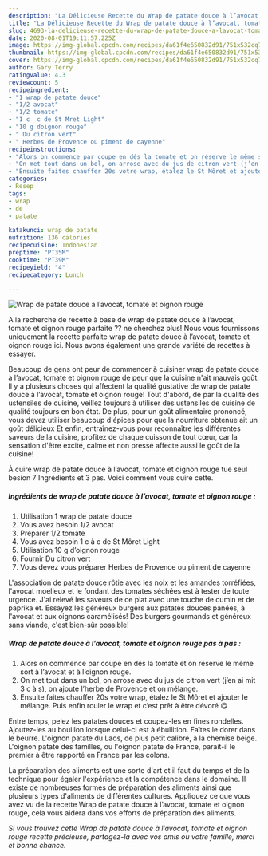 ```yaml
---
description: "La Délicieuse Recette du Wrap de patate douce à l’avocat, tomate et oignon rouge"
title: "La Délicieuse Recette du Wrap de patate douce à l’avocat, tomate et oignon rouge"
slug: 4693-la-delicieuse-recette-du-wrap-de-patate-douce-a-lavocat-tomate-et-oignon-rouge
date: 2020-08-01T19:11:57.225Z
image: https://img-global.cpcdn.com/recipes/da61f4e650832d91/751x532cq70/wrap-de-patate-douce-a-lavocat-tomate-et-oignon-rouge-photo-principale-de-la-recette.jpg
thumbnail: https://img-global.cpcdn.com/recipes/da61f4e650832d91/751x532cq70/wrap-de-patate-douce-a-lavocat-tomate-et-oignon-rouge-photo-principale-de-la-recette.jpg
cover: https://img-global.cpcdn.com/recipes/da61f4e650832d91/751x532cq70/wrap-de-patate-douce-a-lavocat-tomate-et-oignon-rouge-photo-principale-de-la-recette.jpg
author: Gary Terry
ratingvalue: 4.3
reviewcount: 5
recipeingredient:
- "1 wrap de patate douce"
- "1/2 avocat"
- "1/2 tomate"
- "1 c  c de St Mret Light"
- "10 g doignon rouge"
- " Du citron vert"
- " Herbes de Provence ou piment de cayenne"
recipeinstructions:
- "Alors on commence par coupe en dés la tomate et on réserve le même sort à l’avocat et à l’oignon rouge."
- "On met tout dans un bol, on arrose avec du jus de citron vert (j’en ai mit 3 c à s), on ajoute l’herbe de Provence et on mélange."
- "Ensuite faites chauffer 20s votre wrap, étalez le St Môret et ajouter le mélange. Puis enfin rouler le wrap et c’est prêt à être dévoré 😋"
categories:
- Resep
tags:
- wrap
- de
- patate

katakunci: wrap de patate 
nutrition: 136 calories
recipecuisine: Indonesian
preptime: "PT35M"
cooktime: "PT39M"
recipeyield: "4"
recipecategory: Lunch

---
```



![Wrap de patate douce à l’avocat, tomate et oignon rouge](https://img-global.cpcdn.com/recipes/da61f4e650832d91/751x532cq70/wrap-de-patate-douce-a-lavocat-tomate-et-oignon-rouge-photo-principale-de-la-recette.jpg)

A la recherche de recette à base de wrap de patate douce à l’avocat, tomate et oignon rouge parfaite ?? ne cherchez plus! Nous vous fournissons uniquement la recette parfaite wrap de patate douce à l’avocat, tomate et oignon rouge ici. Nous avons également une grande variété de recettes à essayer.

Beaucoup de gens ont peur de commencer à cuisiner wrap de patate douce à l’avocat, tomate et oignon rouge de peur que la cuisine n'ait mauvais goût. Il y a plusieurs choses qui affectent la qualité gustative de wrap de patate douce à l’avocat, tomate et oignon rouge! Tout d'abord, de par la qualité des ustensiles de cuisine, veillez toujours à utiliser des ustensiles de cuisine de qualité toujours en bon état. De plus, pour un goût alimentaire prononcé, vous devez utiliser beaucoup d'épices pour que la nourriture obtenue ait un goût délicieux Et enfin, entraînez-vous pour reconnaître les différentes saveurs de la cuisine, profitez de chaque cuisson de tout cœur, car la sensation d'être excité, calme et non pressé affecte aussi le goût de la cuisine!

<!--inarticleads1-->

À cuire wrap de patate douce à l’avocat, tomate et oignon rouge tue seul besion 7 Ingrédients et 3 pas. Voici comment vous cuire cette.

##### Ingrédients de wrap de patate douce à l’avocat, tomate et oignon rouge :

1. Utilisation 1 wrap de patate douce
1. Vous avez besoin 1/2 avocat
1. Préparer 1/2 tomate
1. Vous avez besoin 1 c à c de St Môret Light
1. Utilisation 10 g d’oignon rouge
1. Fournir  Du citron vert
1. Vous devez vous préparer  Herbes de Provence ou piment de cayenne


L&#39;association de patate douce rôtie avec les noix et les amandes torréfiées, l&#39;avocat moelleux et le fondant des tomates séchées est à tester de toute urgence. J&#39;ai relevé les saveurs de ce plat avec une touche de cumin et de paprika et. Essayez les généreux burgers aux patates douces panées, à l&#39;avocat et aux oignons caramélisés! Des burgers gourmands et généreux sans viande, c&#39;est bien-sûr possible! 

<!--inarticleads2-->

##### Wrap de patate douce à l’avocat, tomate et oignon rouge pas à pas :

1. Alors on commence par coupe en dés la tomate et on réserve le même sort à l’avocat et à l’oignon rouge.
1. On met tout dans un bol, on arrose avec du jus de citron vert (j’en ai mit 3 c à s), on ajoute l’herbe de Provence et on mélange.
1. Ensuite faites chauffer 20s votre wrap, étalez le St Môret et ajouter le mélange. Puis enfin rouler le wrap et c’est prêt à être dévoré 😋


Entre temps, pelez les patates douces et coupez-les en fines rondelles. Ajoutez-les au bouillon lorsque celui-ci est à ébullition. Faîtes le dorer dans le beurre. L&#39;oignon patate du Laos, de plus petit calibre, à la chemise beige. L&#39;oignon patate des familles, ou l&#39;oignon patate de France, parait-il le premier à être rapporté en France par les colons. 

<!--inarticleads1-->

<p>
La préparation des aliments est une sorte d'art et il faut du temps et de la technique pour égaler l'expérience et la compétence dans le domaine. Il existe de nombreuses formes de préparation des aliments ainsi que plusieurs types d'aliments de différentes cultures. Appliquez ce que vous avez vu de la recette Wrap de patate douce à l’avocat, tomate et oignon rouge, cela vous aidera dans vos efforts de préparation des aliments.
</p>

<p>
<i>Si vous trouvez cette Wrap de patate douce à l’avocat, tomate et oignon rouge recette précieuse, partagez-la avec vos amis ou votre famille, merci et bonne chance.</i>
</p>
